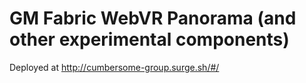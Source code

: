 # GM Fabric WebVR Panorama (and other experimental components)

Deployed at http://cumbersome-group.surge.sh/#/
